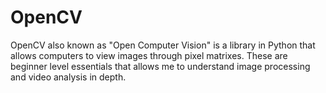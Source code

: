 # OpenCV
OpenCV also known as "Open Computer Vision" is a library in Python that allows computers to view images through pixel matrixes. 
These are beginner level essentials that allows me to understand image processing and video analysis in depth.
